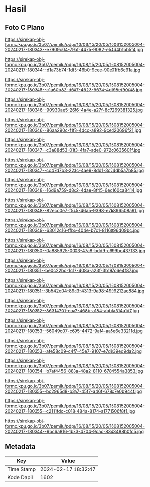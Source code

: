 # Hasil

## Foto C Plano

https://sirekap-obj-formc.kpu.go.id/3b07/pemilu/pdpr/16/08/15/20/05/1608152005004-20240217-180343--e7909c04-79bf-4475-9082-e54d4b1bb5f4.jpg

https://sirekap-obj-formc.kpu.go.id/3b07/pemilu/pdpr/16/08/15/20/05/1608152005004-20240217-180344--d1a73b74-1df3-46b0-9cee-90e01fb6c91a.jpg

https://sirekap-obj-formc.kpu.go.id/3b07/pemilu/pdpr/16/08/15/20/05/1608152005004-20240217-180345--c1a60b82-d687-4623-9674-4d198ef90f48.jpg

https://sirekap-obj-formc.kpu.go.id/3b07/pemilu/pdpr/16/08/15/20/05/1608152005004-20240217-180346--90930ae5-26f6-4a4e-a27f-8c7269381325.jpg

https://sirekap-obj-formc.kpu.go.id/3b07/pemilu/pdpr/16/08/15/20/05/1608152005004-20240217-180346--86aa290c-f1f3-4dcc-a892-9ced20696f21.jpg

https://sirekap-obj-formc.kpu.go.id/3b07/pemilu/pdpr/16/08/15/20/05/1608152005004-20240217-180347--c3a88d53-01f3-4fa7-ade0-972c0635601f.jpg

https://sirekap-obj-formc.kpu.go.id/3b07/pemilu/pdpr/16/08/15/20/05/1608152005004-20240217-180347--cc47d7b3-223c-4ae9-8dd1-3c24db5a7b85.jpg

https://sirekap-obj-formc.kpu.go.id/3b07/pemilu/pdpr/16/08/15/20/05/1608152005004-20240217-180348--16d9a759-d8c2-4dae-8f45-6ed160ca8414.jpg

https://sirekap-obj-formc.kpu.go.id/3b07/pemilu/pdpr/16/08/15/20/05/1608152005004-20240217-180348--82ecc0e7-f545-46a5-9398-e7b896508a91.jpg

https://sirekap-obj-formc.kpu.go.id/3b07/pemilu/pdpr/16/08/15/20/05/1608152005004-20240217-180349--63012c16-ffba-404e-b7c1-8116096d09bc.jpg

https://sirekap-obj-formc.kpu.go.id/3b07/pemilu/pdpr/16/08/15/20/05/1608152005004-20240217-180350--0a885925-0003-47a8-bdd9-c999bc437133.jpg

https://sirekap-obj-formc.kpu.go.id/3b07/pemilu/pdpr/16/08/15/20/05/1608152005004-20240217-180351--be0c22bc-1c12-408a-a23f-3b197c6e4f87.jpg

https://sirekap-obj-formc.kpu.go.id/3b07/pemilu/pdpr/16/08/15/20/05/1608152005004-20240217-180351--3b542e04-89d3-4313-9a98-4999212ae884.jpg

https://sirekap-obj-formc.kpu.go.id/3b07/pemilu/pdpr/16/08/15/20/05/1608152005004-20240217-180352--36314701-eaa7-468b-a184-abb1a314a1d7.jpg

https://sirekap-obj-formc.kpu.go.id/3b07/pemilu/pdpr/16/08/15/20/05/1608152005004-20240217-180353--56049c07-c695-4472-9af4-aa5e6e33211d.jpg

https://sirekap-obj-formc.kpu.go.id/3b07/pemilu/pdpr/16/08/15/20/05/1608152005004-20240217-180353--afe58c09-c4f7-45e7-9107-e7d839ed9da2.jpg

https://sirekap-obj-formc.kpu.go.id/3b07/pemilu/pdpr/16/08/15/20/05/1608152005004-20240217-180354--b7af4456-883a-48a2-8110-6784554a3853.jpg

https://sirekap-obj-formc.kpu.go.id/3b07/pemilu/pdpr/16/08/15/20/05/1608152005004-20240217-180355--bc2965d8-b3a7-45f7-a46f-678c7e0b944f.jpg

https://sirekap-obj-formc.kpu.go.id/3b07/pemilu/pdpr/16/08/15/20/05/1608152005004-20240217-180355--c2111fdc-c018-484a-8174-a1771506f8f1.jpg

https://sirekap-obj-formc.kpu.go.id/3b07/pemilu/pdpr/16/08/15/20/05/1608152005004-20240217-180344--9bc6a816-1b83-4704-9cac-8343488b0fc5.jpg


## Metadata

| Key        | Value               |
| ---------- | ------------------- |
| Time Stamp | 2024-02-17 18:32:47 |
| Kode Dapil | 1602                |



